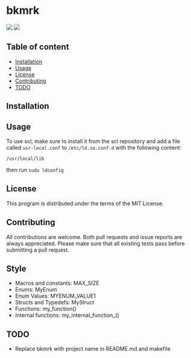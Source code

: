
# bkmrk

![](https://github.com/unlink2/bkmrk/actions/workflows/build.yml/badge.svg)
![](https://github.com/unlink2/bkmrk/actions/workflows/test.yml/badge.svg)

## Table of content

- [Installation](#Installation)
- [Usage](#Usage)
- [License](#License)
- [Contributing](#Contributing)
- [TODO](#TODO)

## Installation


## Usage

To use scl, make sure to install it from the scl repository and add a file called 
`usr-local.conf` to `/etc/ld.so.conf.d` with the following content: 

```
/usr/local/lib
```

then run `sudo ldconfig`

## License

This program is distributed under the terms of the MIT License.

## Contributing

All contributions are welcome.
Both pull requests and issue reports are always appreciated.
Please make sure that all existing tests pass before submitting a pull request.

## Style

- Macros and constants: MAX_SIZE
- Enums: MyEnum
- Enum Values: MYENUM_VALUE1
- Structs and Typedefs: MyStruct
- Functions: my_function()
- Internal functions: my_internal_function_()

## TODO

- Replace bkmrk with project name in README.md and makefile
